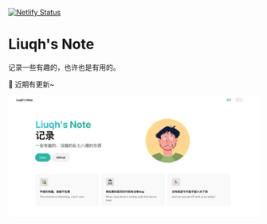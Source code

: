 [![Netlify Status](https://api.netlify.com/api/v1/badges/bac186cb-fbd1-4cba-8a8d-0db6b95c01a1/deploy-status)](https://app.netlify.com/sites/liuqh-note/deploys)

# Liuqh's Note

记录一些有趣的，也许也是有用的。

📌 近期有更新~


![图片去哪了？](./docs/public/home.jpg)




